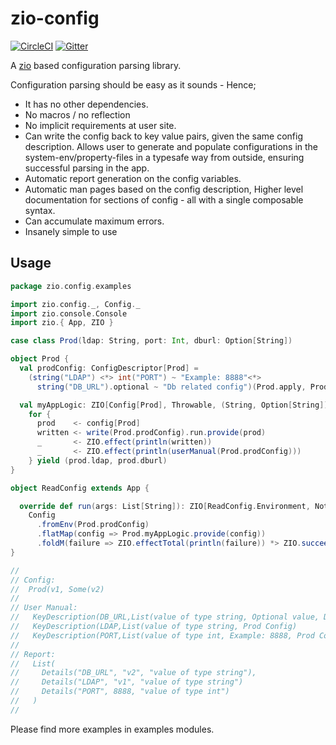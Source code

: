 # zio-config

[![CircleCI](https://circleci.com/gh/zio/zio-config/tree/master.svg?style=svg)](https://circleci.com/gh/zio/zio-config/tree/master)
[![Gitter](https://badges.gitter.im/ZIO/zio-config.svg)](https://gitter.im/ZIO/zio-config?utm_source=badge&utm_medium=badge&utm_campaign=pr-badge&utm_content=badge)

A [zio](https://github.com/scalaz/scalaz-zio) based  configuration parsing library.

Configuration parsing should be easy as it sounds - Hence;

 * It has no other dependencies.
 * No macros / no reflection
 * No implicit requirements at user site.
 * Can write the config back to key value pairs, given the same config description. 
   Allows user to generate and populate configurations in the system-env/property-files in a typesafe way from outside, ensuring successful parsing in the app.
 * Automatic report generation on the config variables.
 * Automatic man pages based on the config description,  Higher level documentation for sections of config - all with a single composable syntax.
 * Can accumulate maximum errors.
 * Insanely simple to use


## Usage

```scala
package zio.config.examples

import zio.config._, Config._
import zio.console.Console
import zio.{ App, ZIO }

case class Prod(ldap: String, port: Int, dburl: Option[String])

object Prod {
  val prodConfig: ConfigDescriptor[Prod] =
    (string("LDAP") <*> int("PORT") ~ "Example: 8888"<*>
      string("DB_URL").optional ~ "Db related config")(Prod.apply, Prod.unapply) ~ "Prod Config"

  val myAppLogic: ZIO[Config[Prod], Throwable, (String, Option[String])] =
    for {
      prod    <- config[Prod]
      written <- write(Prod.prodConfig).run.provide(prod)
      _       <- ZIO.effect(println(written))
      _       <- ZIO.effect(println(userManual(Prod.prodConfig)))
    } yield (prod.ldap, prod.dburl)
}

object ReadConfig extends App {

  override def run(args: List[String]): ZIO[ReadConfig.Environment, Nothing, Int] =
    Config
      .fromEnv(Prod.prodConfig)
      .flatMap(config => Prod.myAppLogic.provide(config))
      .foldM(failure => ZIO.effectTotal(println(failure)) *> ZIO.succeed(1), _ => ZIO.succeed(0))
}

//
// Config:
//  Prod(v1, Some(v2)
// 
// User Manual:
//   KeyDescription(DB_URL,List(value of type string, Optional value, Db Related config, Prod Config))
//   KeyDescription(LDAP,List(value of type string, Prod Config)
//   KeyDescription(PORT,List(value of type int, Example: 8888, Prod Config)
//
// Report:
//   List(
//     Details("DB_URL", "v2", "value of type string"),
//     Details("LDAP", "v1", "value of type string")
//     Details("PORT", 8888, "value of type int")
//   )
//

```

Please find more examples in examples modules.